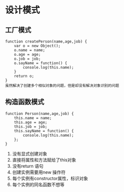 # 设计模式
## 工厂模式
    function createPerson(name,age,job) {
        var o = new Object();
        o.name = name;
        o.age = age;
        o.job = job;
        o.sayName = function() {
            console.log(this.name);
        }
        return o;
    }
    虽然解决了创建多个相似对象的问题，但是却没有解决对象识别的问题
## 构造函数模式
    function Person(name,age,job) {
        this.name = name;
        this.age = age;
        this.job = job;
        this.sayName = function() {
            console.log(this.name);
        };
    }
1. 没有显式创建对象
2. 直接将属性和方法赋给了this对象
3. 没有return 语句
4. 创建实例需要用new 操作符
5. 每个实例有constructor属性，标识对象
6. 每个实例的同名函数不想等